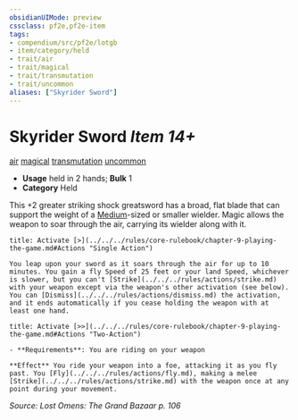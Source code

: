 ```yaml
---
obsidianUIMode: preview
cssclass: pf2e,pf2e-item
tags:
- compendium/src/pf2e/lotgb
- item/category/held
- trait/air
- trait/magical
- trait/transmutation
- trait/uncommon
aliases: ["Skyrider Sword"]
---
```

# Skyrider Sword *Item 14+*  
[air](../../../Rules/traits/air.md)  [magical](../../../Rules/traits/magical.md)  [transmutation](../../../Rules/traits/transmutation.md)  [uncommon](../../../Rules/traits/uncommon.md)  

- **Usage** held in 2 hands; **Bulk** 1
- **Category** Held

This +2 greater striking shock greatsword has a broad, flat blade that can support the weight of a [Medium](../../../Rules/traits/medium-b1.md)-sized or smaller wielder. Magic allows the weapon to soar through the air, carrying its wielder along with it.

```ad-embed-ability
title: Activate [>](../../../rules/core-rulebook/chapter-9-playing-the-game.md#Actions "Single Action")

You leap upon your sword as it soars through the air for up to 10 minutes. You gain a fly Speed of 25 feet or your land Speed, whichever is slower, but you can't [Strike](../../../rules/actions/strike.md) with your weapon except via the weapon's other activation (see below). You can [Dismiss](../../../rules/actions/dismiss.md) the activation, and it ends automatically if you cease holding the weapon with at least one hand.
```

```ad-embed-ability
title: Activate [>>](../../../rules/core-rulebook/chapter-9-playing-the-game.md#Actions "Two-Action")

- **Requirements**: You are riding on your weapon

**Effect** You ride your weapon into a foe, attacking it as you fly past. You [Fly](../../../rules/actions/fly.md), making a melee [Strike](../../../rules/actions/strike.md) with the weapon once at any point during your movement.
```

*Source: Lost Omens: The Grand Bazaar p. 106*

